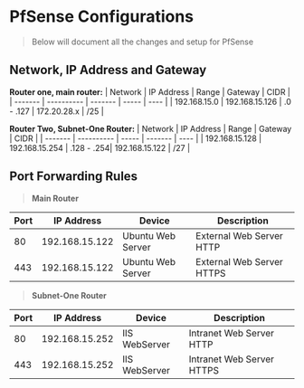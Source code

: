 # PfSense Configurations

> Below will document all the changes and setup for PfSense

## Network, IP Address and Gateway
**Router one, main router:**
| Network | IP Address | Range  | Gateway | CIDR |
| ------- | ---------- | ------- | ----- | ---- |
| 192.168.15.0 | 192.168.15.126 | .0 - .127 | 172.20.28.x | /25 |

**Router Two, Subnet-One Router:**
| Network | IP Address | Range | Gateway | CIDR |
| ------- | ---------- | ----- | ------- | ---- |
| 192.168.15.128 | 192.168.15.254 | .128 - .254| 192.168.15.122 | /27 |

## Port Forwarding Rules
> **Main Router** 

| Port | IP Address | Device | Description | 
| ---- | ---------- | ------ | ---------------------------- |
| 80   | 192.168.15.122 | Ubuntu Web Server | External Web Server HTTP |
| 443   | 192.168.15.122 | Ubuntu Web Server | External Web Server HTTPS |

> **Subnet-One Router** 

| Port | IP Address | Device | Description | 
| ---- | ---------- | ------ | ---------------------------- |
| 80   | 192.168.15.252 | IIS WebServer | Intranet Web Server HTTP |
| 443   | 192.168.15.252 | IIS WebServer | Intranet Web Server HTTPS |